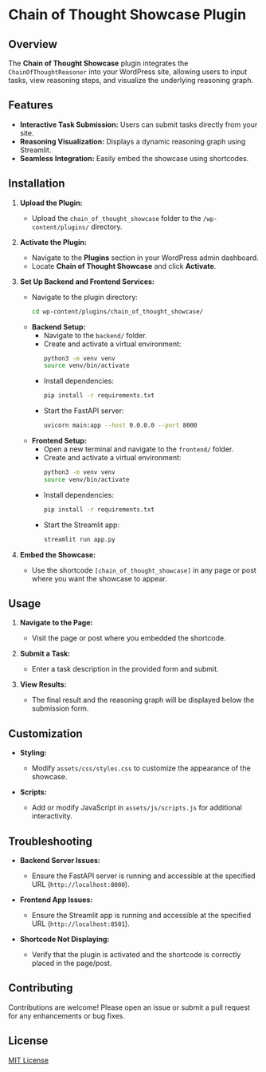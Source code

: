# Chain of Thought Showcase Plugin

## Overview

The **Chain of Thought Showcase** plugin integrates the `ChainOfThoughtReasoner` into your WordPress site, allowing users to input tasks, view reasoning steps, and visualize the underlying reasoning graph.

## Features

- **Interactive Task Submission:** Users can submit tasks directly from your site.
- **Reasoning Visualization:** Displays a dynamic reasoning graph using Streamlit.
- **Seamless Integration:** Easily embed the showcase using shortcodes.

## Installation

1. **Upload the Plugin:**
   - Upload the `chain_of_thought_showcase` folder to the `/wp-content/plugins/` directory.

2. **Activate the Plugin:**
   - Navigate to the **Plugins** section in your WordPress admin dashboard.
   - Locate **Chain of Thought Showcase** and click **Activate**.

3. **Set Up Backend and Frontend Services:**
   - Navigate to the plugin directory:
     ```bash
     cd wp-content/plugins/chain_of_thought_showcase/
     ```
   - **Backend Setup:**
     - Navigate to the `backend/` folder.
     - Create and activate a virtual environment:
       ```bash
       python3 -m venv venv
       source venv/bin/activate
       ```
     - Install dependencies:
       ```bash
       pip install -r requirements.txt
       ```
     - Start the FastAPI server:
       ```bash
       uvicorn main:app --host 0.0.0.0 --port 8000
       ```
   - **Frontend Setup:**
     - Open a new terminal and navigate to the `frontend/` folder.
     - Create and activate a virtual environment:
       ```bash
       python3 -m venv venv
       source venv/bin/activate
       ```
     - Install dependencies:
       ```bash
       pip install -r requirements.txt
       ```
     - Start the Streamlit app:
       ```bash
       streamlit run app.py
       ```

4. **Embed the Showcase:**
   - Use the shortcode `[chain_of_thought_showcase]` in any page or post where you want the showcase to appear.

## Usage

1. **Navigate to the Page:**
   - Visit the page or post where you embedded the shortcode.

2. **Submit a Task:**
   - Enter a task description in the provided form and submit.

3. **View Results:**
   - The final result and the reasoning graph will be displayed below the submission form.

## Customization

- **Styling:**
  - Modify `assets/css/styles.css` to customize the appearance of the showcase.

- **Scripts:**
  - Add or modify JavaScript in `assets/js/scripts.js` for additional interactivity.

## Troubleshooting

- **Backend Server Issues:**
  - Ensure the FastAPI server is running and accessible at the specified URL (`http://localhost:8000`).

- **Frontend App Issues:**
  - Ensure the Streamlit app is running and accessible at the specified URL (`http://localhost:8501`).

- **Shortcode Not Displaying:**
  - Verify that the plugin is activated and the shortcode is correctly placed in the page/post.

## Contributing

Contributions are welcome! Please open an issue or submit a pull request for any enhancements or bug fixes.

## License

[MIT License](LICENSE)

